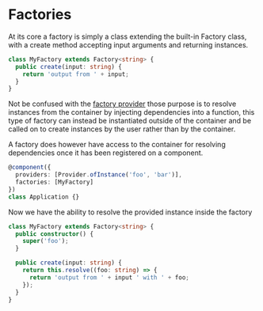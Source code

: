 # Factories

At its core a factory is simply a class extending the built-in Factory class, with a create method accepting input arguments and returning instances.

```typescript
class MyFactory extends Factory<string> {
  public create(input: string) {
    return 'output from ' + input;
  }
}
```

Not be confused with the [factory provider](providers.md#factory) those purpose is to resolve instances from the container by injecting dependencies into a function, this type of factory can instead be instantiated outside of the container and be called on to create instances by the user rather than by the container.

A factory does however have access to the container for resolving dependencies once it has been registered on a component.

```typescript
@component({
  providers: [Provider.ofInstance('foo', 'bar')],
  factories: [MyFactory]
})
class Application {}
```

Now we have the ability to resolve the provided instance inside the factory

```typescript
class MyFactory extends Factory<string> {
  public constructor() {
    super('foo');
  }

  public create(input: string) {
    return this.resolve((foo: string) => {
      return 'output from ' + input ' with ' + foo;
    });
  }
}
```

